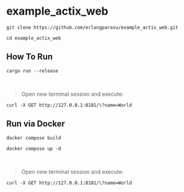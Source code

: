 # example_actix_web

```shell
git clone https://github.com/erlangparasu/example_actix_web.git
```

```shell
cd example_actix_web
```

## How To Run

```shell
cargo run --release
```

<br>

> Open new terminal session and execute:

```shell
curl -X GET http://127.0.0.1:8181/\?name=World
```


## Run via Docker

```shell
docker compose build
```

```shell
docker compose up -d
```

<br>

> Open new terminal session and execute:

```shell
curl -X GET http://127.0.0.1:8181/\?name=World
```

